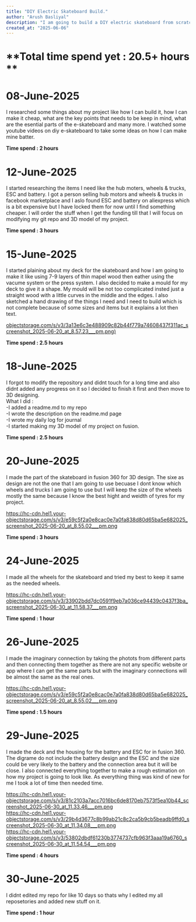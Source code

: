 ```yaml
---
title: "DIY Electric Skateboard Build."
author: "Arush Basliyal"
description: "I am going to build a DIY electric skateboard from scratch. I will buy some of the things which are not possible for me to make but i will make my own wooden board, and the battery compartment to put the battery and the components."
created_at: "2025-06-06"
---
```



# **Total time spend yet : 20.5+ hours **


# **08-June-2025**
I researched some things about my project like how I can build it, how I can make it cheap, what are the key points that needs to be keep in mind, what are the esential parts of the e-skateboard and many more. I watched some youtube videos on diy e-skateboard to take some ideas on how I can make mine batter.  
  
**Time spend : 2 hours**

# **12-June-2025**
I started researching the items I need like the hub moters, wheels & trucks, ESC and battery. I got a person selling hub motors and wheels & trucks in facebook marketplace and I aslo found ESC and battery on aliexpress which is a bit expensive but I have locked them for now until I find something cheaper. I will order the stuff when I get the funding till that I will focus on modifying my git repo and 3D model of my project.  

**Time spend : 3 hours**

# **15-June-2025**
I started plaining about my deck for the skateboard and how I am going to make it like using 7-9 layers of thin mapel wood then eather using the vacume system or the press system. I also decided to make a mould for my deck to give it a shape. My mould will be not too complicated insted just a straight wood with a little curves in the middle and the edges. I also sketched a hand drawing of the things I need and I need to build which is not complete because of some sizes and items but it explains a lot then text.  

[objectstorage.com/s/v3/3a13e6c3e488909c82b44f779a74608437f311ac_screenshot_2025-06-20_at_8.57.23___pm.png)](https://hc-cdn.hel1.your-objectstorage.com/s/v3/3a13e6c3e488909c82b44f779a74608437f311ac_screenshot_2025-06-20_at_8.57.23___pm.png)

**Time spend : 2.5 hours**


# **18-June-2025**
I forgot to modify the repository and didnt touch for a long time and also didnt added any progress on it so I decided to finish it first and then move to 3D designing.  
What I did :  
-I added a readme.md to my repo   
-I wrote the description on the readme.md page  
-I wrote my daily log for journal  
-I started making my 3D model of my project on fusion.  

**Time spend : 2.5 hours**


# **20-June-2025**
I made the part of the skateboard in fusion 360 for 3D design. The sixe as design are not the one that I am going to use becuase I dont know which wheels and trucks I am going to use but I will keep the size of the wheels mostly the same because I know the best hight and weidth of tyres for my project. 

https://hc-cdn.hel1.your-objectstorage.com/s/v3/e59c5f2a0e8cac0e7a0fa838d80d65ba5e682025_screenshot_2025-06-20_at_8.55.02___pm.png

**Time spend : 3 hours**


# **24-June-2025**
I made all the wheels for the skateboard and tried my best to keep it same as the needed wheels. 

https://hc-cdn.hel1.your-objectstorage.com/s/v3/33902bdd7dc0591f9eb7a036ce94439c0437f3ba_screenshot_2025-06-30_at_11.58.37___pm.png

**Time spend : 1 hour**


# **26-June-2025**
I made the imaginary connection by taking the photots from different parts and then connecting them together as there are not any specific website or app where I can get the same parts but with the imaginary connections will be almost the same as the real ones.

https://hc-cdn.hel1.your-objectstorage.com/s/v3/e59c5f2a0e8cac0e7a0fa838d80d65ba5e682025_screenshot_2025-06-20_at_8.55.02___pm.png

**Time spend : 1.5 hours**


# **29-June-2025**
I made the deck and the housing for the battery and ESC for in fusion 360. The digrame do not include the battery design and the ESC and the size could be very likely to the battery and the connection area but it will be close. I also connected everything together to make a rough estimation on how my project is going to look like. As everything thing was kind of new for me I took a lot of time then needed time. 

https://hc-cdn.hel1.your-objectstorage.com/s/v3/81c2103a7acc7016bc6de8170eb7573f5ea10b44_screenshot_2025-06-30_at_11.33.46___pm.png  
https://hc-cdn.hel1.your-objectstorage.com/s/v3/29b4d3677c8b99ab21c8c2ca5b9cb5beadb9ffd0_screenshot_2025-06-30_at_11.34.08___pm.png  
https://hc-cdn.hel1.your-objectstorage.com/s/v3/53802dbdf61230b3774737cfb963f3aaa19a6760_screenshot_2025-06-30_at_11.54.54___pm.png  


**Time spend : 4 hours**


# **30-June-2025**
I didnt edited my repo for like 10 days so thats why I edited my all reposetories and added new stuff on it. 

**Time spend : 1 hour**



